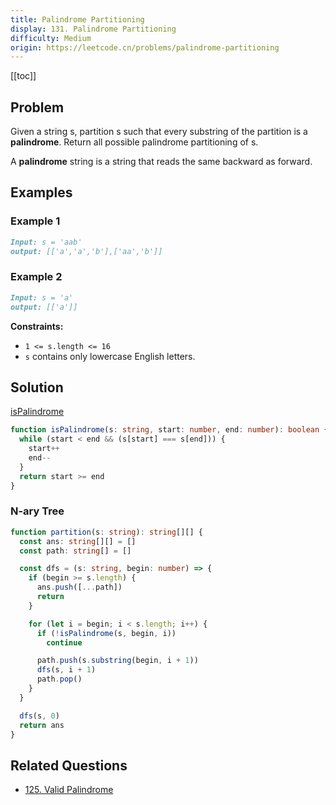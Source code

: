 ```yaml
---
title: Palindrome Partitioning
display: 131. Palindrome Partitioning
difficulty: Medium
origin: https://leetcode.cn/problems/palindrome-partitioning
---
```


[[toc]]

## Problem

Given a string s, partition s such that every substring of the partition is a **palindrome**. Return all possible palindrome partitioning of s.

A **palindrome** string is a string that reads the same backward as forward.

## Examples

### Example 1

```md
Input: s = 'aab'
output: [['a','a','b'],['aa','b']]
```

### Example 2

```md
Input: s = 'a'
output: [['a']]

```

**Constraints:**

- `1 <= s.length <= 16`
- `s` contains only lowercase English letters.

## Solution

[isPalindrome](/structures/array/125)

```ts
function isPalindrome(s: string, start: number, end: number): boolean {
  while (start < end && (s[start] === s[end])) {
    start++
    end--
  }
  return start >= end
}
```

### N-ary Tree

```ts
function partition(s: string): string[][] {
  const ans: string[][] = []
  const path: string[] = []

  const dfs = (s: string, begin: number) => {
    if (begin >= s.length) {
      ans.push([...path])
      return
    }

    for (let i = begin; i < s.length; i++) {
      if (!isPalindrome(s, begin, i))
        continue

      path.push(s.substring(begin, i + 1))
      dfs(s, i + 1)
      path.pop()
    }
  }

  dfs(s, 0)
  return ans
}
```


## Related Questions

- [125. Valid Palindrome](/structures/array/125)

